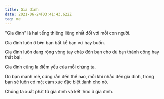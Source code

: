 ```yaml
---
title: Gia đình
date: 2021-06-24T03:41:43.622Z
tag: me
---
```

"Gia đình" là hai tiếng thiêng liêng nhất đối với mỗi con người.

Gia đình luôn ở bên bạn bất kể bạn vui hay buồn.

Gia đình luôn dang rộng vòng tay chào đón bạn cho dù bạn thành công hay thất bại.

Gia đình cũng là điểm yếu của mỗi chúng ta.

Dù bạn mạnh mẽ, cứng rắn đến thế nào, mỗi khi nhắc đến gia đình, trong bạn sẽ luôn có một cảm xúc đặc biệt dành cho nó.

Chúng ta xuất phát từ gia đình và kết thúc ở gia đình.